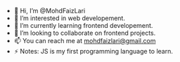 - 👋 Hi, I’m @MohdFaizLari
- 👀 I’m interested in web developement.
- 🌱 I’m currently learning frontend developement.
- 💞️ I’m looking to collaborate on frontend projects.
- 📫 You can reach me at mohdfaizlari@gmail.com
- ⚡ Notes: JS is my first programming language to learn.

<!---
MohdFaizLari/MohdFaizLari is a ✨ special ✨ repository because its `README.md` (this file) appears on your GitHub profile.
You can click the Preview link to take a look at your changes.
--->
